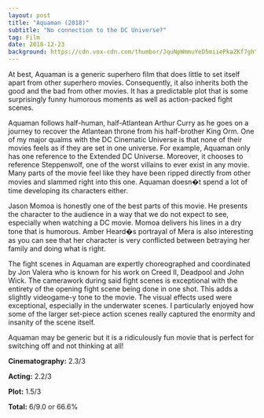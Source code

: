 ```yaml
---
layout: post
title: "Aquaman (2018)"
subtitle: "No connection to the DC Universe?"
tag: Film
date: 2018-12-23
background: https://cdn.vox-cdn.com/thumbor/JquNpWmmuYeD5miiePkaZKf7ghY=/0x0:5568x3712/1200x800/filters:focal(2339x1411:3229x2301)/cdn.vox-cdn.com/uploads/chorus_image/image/62709389/rev_1_AMN_JBG_0067r_High_Res_JPEG.0.jpeg
---
```

At best, Aquaman is a generic superhero film that does little to set itself apart from other superhero movies. Consequently, it also inherits both the good and the bad from other movies. It has a predictable plot that is some surprisingly funny humorous moments as well as action-packed fight scenes. 

Aquaman follows half-human, half-Atlantean Arthur Curry as he goes on a journey to recover the Atlantean throne from his half-brother King Orm. One of my major qualms with the DC Cinematic Universe is that none of their movies feels as if they are set in one universe. For example, Aquaman only has one reference to the Extended DC Universe. Moreover, it chooses to reference Steppenwolf, one of the worst villains to ever exist in any movie. Many parts of the movie feel like they have been ripped directly from other movies and slammed right into this one. Aquaman doesn�t spend a lot of time developing its characters either. 

Jason Momoa is honestly one of the best parts of this movie. He presents the character to the audience in a way that we do not expect to see, especially when watching a DC movie. Momoa delivers his lines in a dry tone that is humorous. Amber Heard�s portrayal of Mera is also interesting as you can see that her character is very conflicted between betraying her family and doing what is right.

The fight scenes in Aquaman are expertly choreographed and coordinated by Jon Valera who is known for his work on Creed II, Deadpool and John Wick. The camerawork during said fight scenes is exceptional with the entirety of the opening fight scene being done in one shot. This adds a slightly videogame-y tone to the movie. The visual effects used were exceptional, especially in the underwater scenes. I particularly enjoyed how some of the larger set-piece action scenes really captured the enormity and insanity of the scene itself.

Aquaman may be generic but it is a ridiculously fun movie that is perfect for switching off and not thinking at all!

**Cinematography:** 2.3/3

**Acting:** 2.2/3

**Plot:** 1.5/3

**Total:** 6/9.0 or 66.6%